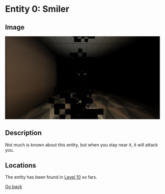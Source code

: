 # Entity 0: Smiler

## Image
<img src="./img/Entity_1.png" title="Smiler hidden behind many particles" />

## Description
Not much is known about this entity, but when you stay near it, it will attack you.

## Locations
The entity has been found in <a href="../Level_10.md">Level 10</a> so fars.

<a href="./Entities.md">Go back</a>